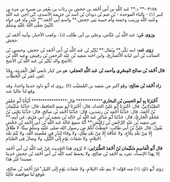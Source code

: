 ٣١٥٨ -** د:** عَبد اللَّهِ بن أَبي أَحْمَد بن جحش بن رئاب بن يعُمَر بن صبرة بن مرة بن كبير (١) - بالباء الموحدة - بْن غنم بْن دودان بْن أسد بْن خزيمة الأسدي، ابْن أَخِي عَبد اللَّهِ وعُبَيد اللَّه وزينب وحمنة وأم حبيبة بَنِي جحش،** واسم أَبِي أَحْمَد:** عَبْد، ولد في حياة النَّبِيّ صَلَّى اللَّهُ عَلَيْهِ وسَلَّمَ.

**ورَوَى عَن:** عَبد اللَّهِ بْن عَبَّاس، وعلي بن أبن طَالِب (د) ، وكعب الأحبار، وأبيه أَحْمَد بْن جحش.

**رَوَى عَنه:** ابنه بَكْر،** ويُقال:** بُكَيْر بْن عَبد اللَّهِ بْن أَبي أَحْمَد بْن جحش، وحسين بْن السائب بْن أَبي لبابة الأَنْصارِيّ، وابن أخته سَعِيد بْن عَبْد الرحمن بْن رقيش، وعبد اللَّه بْن الأشج والد بُكَيْر بْن عَبد اللَّهِ بْن الأشج.

**قال أَحْمَد بْن صالح المِصْرِي وأحمد بْن عَبد اللَّهِ العجلي:** هو من كبار تابعي أَهل الْمَدِينَة، وقَدْ لقي عُمَر بْن الْخَطَّاب.

**زاد أَحْمَد بْن صَالِح:** وهُوَ أكبر من سَعِيد بن المُسَيَّب (٢) .روى له أَبُو داود حديثا واحدا، وقد وقع لنا عاليا عنه.

**أَخْبَرَنَا بِهِ أبو الحسن بْن البخاري************** قال:**************** أَنْبَأَنَا أَبُو جَعْفَرٍ الصَّيْدَلانِيُّ، قال: أَخْبَرَنَا أَبُو عَلِيّ الحداد، قال: أَخْبَرَنَا أبو نعيم الحافظ، قال: حَدَّثَنَا سُلَيْمان بْنُ أَحْمَدَ، قال: حَدَّثَنَا أَحْمَد بْن رشدين، قال: حَدَّثَنَا أَحْمَد بْن صالح، قال: حَدَّثَنَا يَحْيَى بْنُ مُحَمَّدٍ الْجَارِيُّ، قال: حَدَّثَنَا أَبُو شَاكِرٍ عَبد اللَّهِ بْن خَالِد بْن سَعِيد بْنِ أَبي مَرْيَمَ، عَن أَبِيهِ،** عن سَعِيد بْن عَبْد الرَّحْمَنِ بْنِ رُقَيْشٍ:** أَنَّهُ سَمِعَ خَالَهُ عَبد اللَّهِ بْن أَبي أَحْمَد بْنِ جَحْشٍ يَقُولُ: قال عَلِيُّ بْنُ أَبي طَالِبٍ: حَفِظْتُ لَكُمْ من رسول الله صلى عَلَيْهِ وسَلَّمَ سِتًّا: لا طَلاقَ إِلا مِنْ بَعْدِ نِكَاحٍ، ولا عَتَاقَةَ إِلا مِنْ بَعْدِ مِلْكٍ، ولا وفَاءَ لِنَذْرٍ فِي مَعْصِيَةِ اللَّهِ، ولا يُتْمَ بَعْدَ احْتِلامٍ، ولا صُمَاتَ يَوْمٍ إِلَى اللَّيْلِ، ولا وصَالَ فِي الصِّيَامِ.

**قال أَبُو الْقاسِمِ سُلَيْمان بْنُ أَحْمَدَ الطَّبَرَانِي:** لا يُرْوَى هَذَا الحَدِيث عَنْ عَبد اللَّهِ بْن أَبي أَحْمَد إلا بِهَذَا الإسناد، تفرد بِهِ أَحْمَد بْن صَالِح، ولا يحفظ لعبد اللَّه بْن أَبي أَحْمَد بْن جحش حَدِيثا مسندا غَيْر هَذَا.

رَوَى أَبُو دَاوُد (١) منه قَوْله: لا يتم بَعْد احْتِلامٍ، ولا صُمَاتَ يَوْمٍ إِلَى الليل"عَنْ أَحْمَد بْن صَالِح، فوقع لنا موافقتة عَالِيًا.